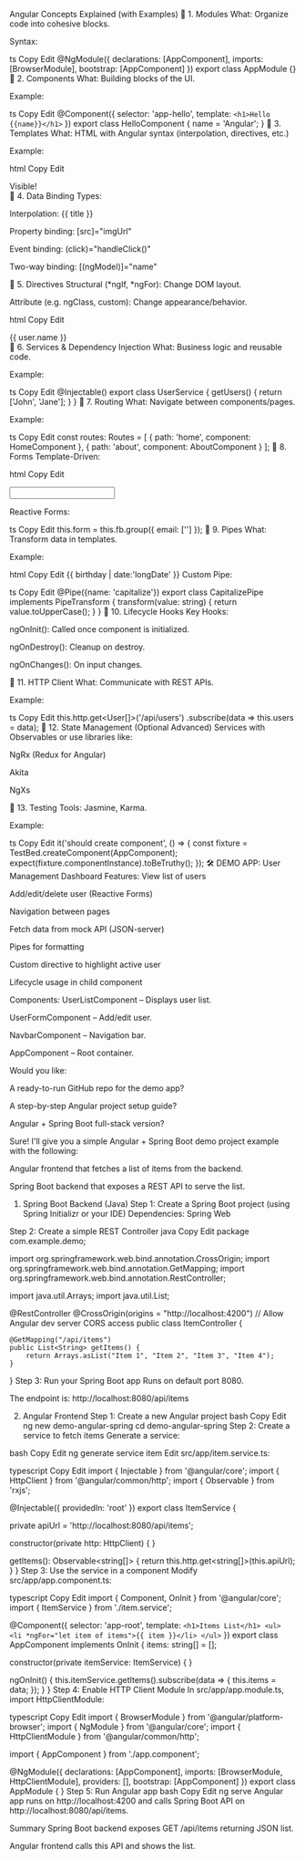 Angular Concepts Explained (with Examples)
🔹 1. Modules
What: Organize code into cohesive blocks.

Syntax:

ts
Copy
Edit
@NgModule({
  declarations: [AppComponent],
  imports: [BrowserModule],
  bootstrap: [AppComponent]
})
export class AppModule {}
🔹 2. Components
What: Building blocks of the UI.

Example:

ts
Copy
Edit
@Component({
  selector: 'app-hello',
  template: `<h1>Hello {{name}}</h1>`
})
export class HelloComponent {
  name = 'Angular';
}
🔹 3. Templates
What: HTML with Angular syntax (interpolation, directives, etc.)

Example:

html
Copy
Edit
<div *ngIf="isVisible">Visible!</div>
🔹 4. Data Binding
Types:

Interpolation: {{ title }}

Property binding: [src]="imgUrl"

Event binding: (click)="handleClick()"

Two-way binding: [(ngModel)]="name"

🔹 5. Directives
Structural (*ngIf, *ngFor): Change DOM layout.

Attribute (e.g. ngClass, custom): Change appearance/behavior.

html
Copy
Edit
<div *ngFor="let user of users">{{ user.name }}</div>
🔹 6. Services & Dependency Injection
What: Business logic and reusable code.

Example:

ts
Copy
Edit
@Injectable()
export class UserService {
  getUsers() { return ['John', 'Jane']; }
}
🔹 7. Routing
What: Navigate between components/pages.

Example:

ts
Copy
Edit
const routes: Routes = [
  { path: 'home', component: HomeComponent },
  { path: 'about', component: AboutComponent }
];
🔹 8. Forms
Template-Driven:

html
Copy
Edit
<form #f="ngForm">
  <input name="email" ngModel>
</form>
Reactive Forms:

ts
Copy
Edit
this.form = this.fb.group({ email: [''] });
🔹 9. Pipes
What: Transform data in templates.

Example:

html
Copy
Edit
{{ birthday | date:'longDate' }}
Custom Pipe:

ts
Copy
Edit
@Pipe({name: 'capitalize'})
export class CapitalizePipe implements PipeTransform {
  transform(value: string) { return value.toUpperCase(); }
}
🔹 10. Lifecycle Hooks
Key Hooks:

ngOnInit(): Called once component is initialized.

ngOnDestroy(): Cleanup on destroy.

ngOnChanges(): On input changes.

🔹 11. HTTP Client
What: Communicate with REST APIs.

Example:

ts
Copy
Edit
this.http.get<User[]>('/api/users')
  .subscribe(data => this.users = data);
🔹 12. State Management (Optional Advanced)
Services with Observables or use libraries like:

NgRx (Redux for Angular)

Akita

NgXs

🔹 13. Testing
Tools: Jasmine, Karma.

Example:

ts
Copy
Edit
it('should create component', () => {
  const fixture = TestBed.createComponent(AppComponent);
  expect(fixture.componentInstance).toBeTruthy();
});
🛠️ DEMO APP: User Management Dashboard
Features:
View list of users

Add/edit/delete user (Reactive Forms)

Navigation between pages

Fetch data from mock API (JSON-server)

Pipes for formatting

Custom directive to highlight active user

Lifecycle usage in child component

Components:
UserListComponent – Displays user list.

UserFormComponent – Add/edit user.

NavbarComponent – Navigation bar.

AppComponent – Root container.

Would you like:

A ready-to-run GitHub repo for the demo app?

A step-by-step Angular project setup guide?

Angular + Spring Boot full-stack version?

Sure! I'll give you a simple Angular + Spring Boot demo project example with the following:

Angular frontend that fetches a list of items from the backend.

Spring Boot backend that exposes a REST API to serve the list.

1. Spring Boot Backend (Java)
Step 1: Create a Spring Boot project (using Spring Initializr or your IDE)
Dependencies: Spring Web

Step 2: Create a simple REST Controller
java
Copy
Edit
package com.example.demo;

import org.springframework.web.bind.annotation.CrossOrigin;
import org.springframework.web.bind.annotation.GetMapping;
import org.springframework.web.bind.annotation.RestController;

import java.util.Arrays;
import java.util.List;

@RestController
@CrossOrigin(origins = "http://localhost:4200")  // Allow Angular dev server CORS access
public class ItemController {

    @GetMapping("/api/items")
    public List<String> getItems() {
        return Arrays.asList("Item 1", "Item 2", "Item 3", "Item 4");
    }
}
Step 3: Run your Spring Boot app
Runs on default port 8080.

The endpoint is: http://localhost:8080/api/items

2. Angular Frontend
Step 1: Create a new Angular project
bash
Copy
Edit
ng new demo-angular-spring
cd demo-angular-spring
Step 2: Create a service to fetch items
Generate a service:

bash
Copy
Edit
ng generate service item
Edit src/app/item.service.ts:

typescript
Copy
Edit
import { Injectable } from '@angular/core';
import { HttpClient } from '@angular/common/http';
import { Observable } from 'rxjs';

@Injectable({
  providedIn: 'root'
})
export class ItemService {

  private apiUrl = 'http://localhost:8080/api/items';

  constructor(private http: HttpClient) { }

  getItems(): Observable<string[]> {
    return this.http.get<string[]>(this.apiUrl);
  }
}
Step 3: Use the service in a component
Modify src/app/app.component.ts:

typescript
Copy
Edit
import { Component, OnInit } from '@angular/core';
import { ItemService } from './item.service';

@Component({
  selector: 'app-root',
  template: `
    <h1>Items List</h1>
    <ul>
      <li *ngFor="let item of items">{{ item }}</li>
    </ul>
  `
})
export class AppComponent implements OnInit {
  items: string[] = [];

  constructor(private itemService: ItemService) { }

  ngOnInit() {
    this.itemService.getItems().subscribe(data => {
      this.items = data;
    });
  }
}
Step 4: Enable HTTP Client Module
In src/app/app.module.ts, import HttpClientModule:

typescript
Copy
Edit
import { BrowserModule } from '@angular/platform-browser';
import { NgModule } from '@angular/core';
import { HttpClientModule } from '@angular/common/http';

import { AppComponent } from './app.component';

@NgModule({
  declarations: [AppComponent],
  imports: [BrowserModule, HttpClientModule],
  providers: [],
  bootstrap: [AppComponent]
})
export class AppModule { }
Step 5: Run Angular app
bash
Copy
Edit
ng serve
Angular app runs on http://localhost:4200 and calls Spring Boot API on http://localhost:8080/api/items.

Summary
Spring Boot backend exposes GET /api/items returning JSON list.

Angular frontend calls this API and shows the list.
